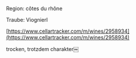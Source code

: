 Region: côtes du rhône

Traube: Viognierl

[https://www.cellartracker.com/m/wines/2958934](https://www.cellartracker.com/m/wines/2958934)

trocken, trotzdem charakter￼



